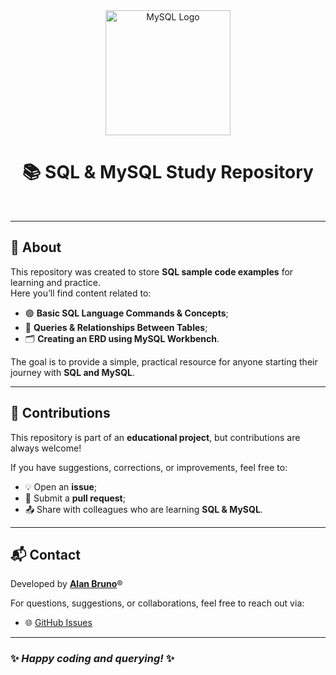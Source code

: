 
<div align="center">
  <img src="https://www.mysql.com/common/logos/logo-mysql-170x115.png" alt="MySQL Logo" width="200"/>
</div>

<h1 align="center">📚 SQL & MySQL Study Repository</h1>

<br />

---

## 📖 About  
This repository was created to store **SQL sample code examples** for learning and practice.  
Here you’ll find content related to:

- 🟢 **Basic SQL Language Commands & Concepts**;
- 🔗 **Queries & Relationships Between Tables**;  
- 🗂️ **Creating an ERD using MySQL Workbench**.

The goal is to provide a simple, practical resource for anyone starting their journey with **SQL and MySQL**.

---

## 🤝 Contributions  
This repository is part of an **educational project**, but contributions are always welcome!  

If you have suggestions, corrections, or improvements, feel free to:  
- 💡 Open an **issue**;
- 🔀 Submit a **pull request**;
- 📤 Share with colleagues who are learning **SQL & MySQL**.

---

## 📬 Contact  
Developed by [**Alan Bruno**](https://github.com/alanbrunoscience)®  

For questions, suggestions, or collaborations, feel free to reach out via:  
- 🌐 [GitHub Issues](../../issues)  

---
### ✨ *Happy coding and querying!* ✨
